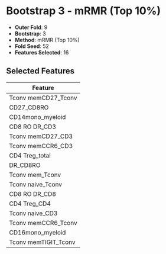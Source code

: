 # Bootstrap 3 - mRMR (Top 10%)

- **Outer Fold**: 9
- **Bootstrap**: 3
- **Method**: mRMR (Top 10%)
- **Fold Seed**: 52
- **Features Selected**: 16

## Selected Features

| Feature |
|---------|
| Tconv memCD27_Tconv |
| CD27_CD8RO |
| CD14mono_myeloid |
| CD8 RO DR_CD3 |
| Tconv memCD27_CD3 |
| Tconv memCCR6_CD3 |
| CD4 Treg_total |
| DR_CD8RO |
| Tconv mem_Tconv |
| Tconv naive_Tconv |
| CD8 RO DR_CD8 |
| CD4 Treg_CD4 |
| Tconv naive_CD3 |
| Tconv memCCR6_Tconv |
| CD16mono_myeloid |
| Tconv memTIGIT_Tconv |
